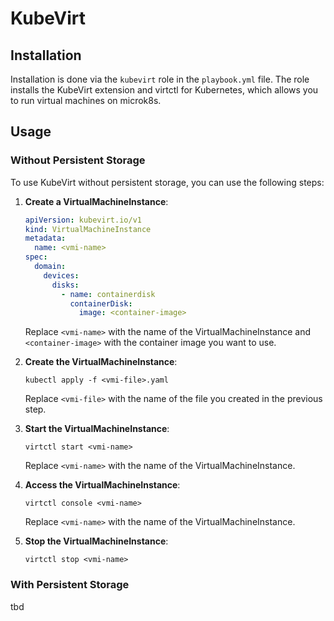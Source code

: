 # KubeVirt

## Installation

Installation is done via the `kubevirt` role in the `playbook.yml` file. The role installs the KubeVirt extension and virtctl for Kubernetes, which allows you to run virtual machines on microk8s.

## Usage

### Without Persistent Storage

To use KubeVirt without persistent storage, you can use the following steps:

1. **Create a VirtualMachineInstance**:
   ```yaml
   apiVersion: kubevirt.io/v1
   kind: VirtualMachineInstance
   metadata:
     name: <vmi-name>
   spec:
     domain:
       devices:
         disks:
           - name: containerdisk
             containerDisk:
               image: <container-image>
   ```

   Replace `<vmi-name>` with the name of the VirtualMachineInstance and `<container-image>` with the container image you want to use.

2. **Create the VirtualMachineInstance**:
    ```shell
    kubectl apply -f <vmi-file>.yaml
    ```

    Replace `<vmi-file>` with the name of the file you created in the previous step.

3. **Start the VirtualMachineInstance**:
    ```shell
    virtctl start <vmi-name>
    ```

    Replace `<vmi-name>` with the name of the VirtualMachineInstance.

4. **Access the VirtualMachineInstance**:
    ```shell
    virtctl console <vmi-name>
    ```

    Replace `<vmi-name>` with the name of the VirtualMachineInstance.

5. **Stop the VirtualMachineInstance**:
    ```shell
    virtctl stop <vmi-name>
    ```


### With Persistent Storage

tbd
